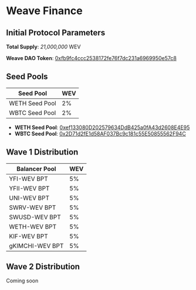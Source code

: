 # Weave Finance

## Initial Protocol Parameters

**Total Supply**: *21,000,000* WEV

**Weave DAO Token**: [0xfb9fc4ccc2538172fe76f7dc231a6969950e57c8](https://etherscan.io/address/0xfb9fc4ccc2538172fe76f7dc231a6969950e57c8)

## Seed Pools

| Seed Pool | WEV |
| --- | --- |
| WETH Seed Pool | 2% |
| WBTC Seed Pool | 2% |

- **WETH Seed Pool**: [0xef133080D202579634DdB425a0fA43d2608E4E95](https://etherscan.io/address/0xef133080D202579634DdB425a0fA43d2608E4E95)
- **WBTC Seed Pool**: [0x2D71d2fE1d58AF037Bc9c181c55E50855562F94C](https://etherscan.io/address/0x2D71d2fE1d58AF037Bc9c181c55E50855562F94C)

## Wave 1 Distribution

| Balancer Pool | WEV |
| --- | --- |
| YFI-WEV BPT | 5% |
| YFII-WEV BPT | 5% |
| UNI-WEV BPT | 5% |
| SWRV-WEV BPT | 5% |
| SWUSD-WEV BPT | 5% |
| WETH-WEV BPT | 5% |
| KIF-WEV BPT | 5% |
| gKIMCHI-WEV BPT | 5% |

## Wave 2 Distribution

Coming soon
